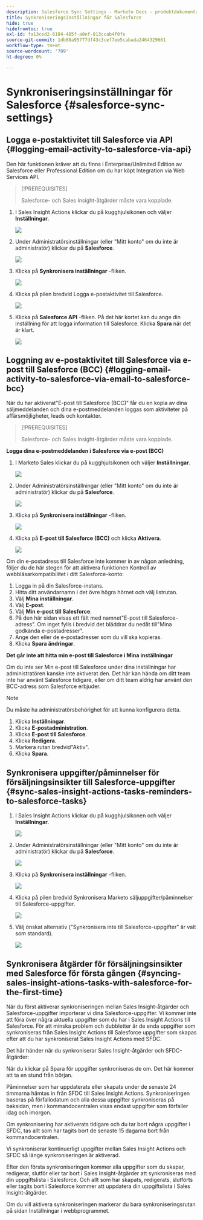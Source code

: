 ```yaml
---
description: Salesforce Sync Settings - Marketo Docs - produktdokumentation
title: Synkroniseringsinställningar för Salesforce
hide: true
hidefromtoc: true
exl-id: fa13ced2-6184-485f-a0ef-813ccab4f0fe
source-git-commit: 1db88a95777df43c3cef7ee5cabada2464329661
workflow-type: tm+mt
source-wordcount: '709'
ht-degree: 0%

---
```


# Synkroniseringsinställningar för Salesforce {#salesforce-sync-settings}

## Logga e-postaktivitet till Salesforce via API {#logging-email-activity-to-salesforce-via-api}

Den här funktionen kräver att du finns i Enterprise/Unlimited Edition av Salesforce eller Professional Edition om du har köpt Integration via Web Services API.

>[!PREREQUISITES]
>
>Salesforce- och Sales Insight-åtgärder måste vara kopplade.

1. I Sales Insight Actions klickar du på kugghjulsikonen och väljer **Inställningar**.

   ![](assets/salesforce-sync-settings-1.png)

1. Under Administratörsinställningar (eller &quot;Mitt konto&quot; om du inte är administratör) klickar du på **Salesforce**.

   ![](assets/salesforce-sync-settings-2.png)

1. Klicka på **Synkronisera inställningar** -fliken.

   ![](assets/salesforce-sync-settings-3.png)

1. Klicka på pilen bredvid Logga e-postaktivitet till Salesforce.

   ![](assets/salesforce-sync-settings-4.png)

1. Klicka på **Salesforce API** -fliken. På det här kortet kan du ange din inställning för att logga information till Salesforce. Klicka **Spara** när det är klart.

   ![](assets/salesforce-sync-settings-5.png)

## Loggning av e-postaktivitet till Salesforce via e-post till Salesforce (BCC) {#logging-email-activity-to-salesforce-via-email-to-salesforce-bcc}

När du har aktiverat&quot;E-post till Salesforce (BCC)&quot; får du en kopia av dina säljmeddelanden och dina e-postmeddelanden loggas som aktiviteter på affärsmöjligheter, leads och kontakter.

>[!PREREQUISITES]
>
>Salesforce- och Sales Insight-åtgärder måste vara kopplade.

**Logga dina e-postmeddelanden i Salesforce via e-post (BCC)**

1. I Marketo Sales klickar du på kugghjulsikonen och väljer **Inställningar**.

   ![](assets/salesforce-sync-settings-6.png)

1. Under Administratörsinställningar (eller &quot;Mitt konto&quot; om du inte är administratör) klickar du på **Salesforce**.

   ![](assets/salesforce-sync-settings-7.png)

1. Klicka på **Synkronisera inställningar** -fliken.

   ![](assets/salesforce-sync-settings-8.png)

1. Klicka på **E-post till Salesforce (BCC)** och klicka **Aktivera**.

   ![](assets/salesforce-sync-settings-9.png)

Om din e-postadress till Salesforce inte kommer in av någon anledning, följer du de här stegen för att aktivera funktionen Kontroll av webbläsarkompatibilitet i ditt Salesforce-konto:

1. Logga in på din Salesforce-instans.
1. Hitta ditt användarnamn i det övre högra hörnet och välj listrutan.
1. Välj **Mina inställningar**.
1. Välj **E-post**.
1. Välj **Min e-post till Salesforce**.
1. På den här sidan visas ett fält med namnet&quot;E-post till Salesforce-adress&quot;. Om inget fylls i bredvid det bläddrar du nedåt till&quot;Mina godkända e-postadresser&quot;.
1. Ange den eller de e-postadresser som du vill ska kopieras.
1. Klicka **Spara ändringar**.

**Det går inte att hitta min e-post till Salesforce i Mina inställningar**

Om du inte ser Min e-post till Salesforce under dina inställningar har administratören kanske inte aktiverat den. Det här kan hända om ditt team inte har använt Salesforce tidigare, eller om ditt team aldrig har använt den BCC-adress som Salesforce erbjuder.

>[!NOTE]
>
>Du måste ha administratörsbehörighet för att kunna konfigurera detta.

1. Klicka **Inställningar**.
1. Klicka **E-postadministration**.
1. Klicka **E-post till Salesforce**.
1. Klicka **Redigera**.
1. Markera rutan bredvid&quot;Aktiv&quot;.
1. Klicka **Spara**.

## Synkronisera uppgifter/påminnelser för försäljningsinsikter till Salesforce-uppgifter {#sync-sales-insight-actions-tasks-reminders-to-salesforce-tasks}

1. I Sales Insight Actions klickar du på kugghjulsikonen och väljer **Inställningar**.

   ![](assets/salesforce-sync-settings-10.png)

1. Under Administratörsinställningar (eller &quot;Mitt konto&quot; om du inte är administratör) klickar du på **Salesforce**.

   ![](assets/salesforce-sync-settings-11.png)

1. Klicka på **Synkronisera inställningar** -fliken.

   ![](assets/salesforce-sync-settings-12.png)

1. Klicka på pilen bredvid Synkronisera Marketo säljuppgifter/påminnelser till Salesforce-uppgifter.

   ![](assets/salesforce-sync-settings-13.png)

1. Välj önskat alternativ (&quot;Synkronisera inte till Salesforce-uppgifter&quot; är valt som standard).

   ![](assets/salesforce-sync-settings-14.png)

## Synkronisera åtgärder för försäljningsinsikter med Salesforce för första gången {#syncing-sales-insight-ations-tasks-with-salesforce-for-the-first-time}

När du först aktiverar synkroniseringen mellan Sales Insight-åtgärder och Salesforce-uppgifter importerar vi dina Salesforce-uppgifter. Vi kommer inte att föra över några aktuella uppgifter som du har i Sales Insight Actions till Salesforce. För att minska problem och dubbletter är de enda uppgifter som synkroniseras från Sales Insight Actions till Salesforce uppgifter som skapas efter att du har synkroniserat Sales Insight Actions med SFDC.

Det här händer när du synkroniserar Sales Insight-åtgärder och SFDC-åtgärder:

När du klickar på Spara för uppgifter synkroniseras de om. Det här kommer att ta en stund från början.

Påminnelser som har uppdaterats eller skapats under de senaste 24 timmarna hämtas in från SFDC till Sales Insight Actions. Synkroniseringen baseras på förfallodatum och alla dessa uppgifter synkroniseras på baksidan, men i kommandocentralen visas endast uppgifter som förfaller idag och imorgon.

Om synkronisering har aktiverats tidigare och du tar bort några uppgifter i SFDC, tas allt som har tagits bort de senaste 15 dagarna bort från kommandocentralen.

Vi synkroniserar kontinuerligt uppgifter mellan Sales Insight Actions och SFDC så länge synkroniseringen är aktiverad.

Efter den första synkroniseringen kommer alla uppgifter som du skapar, redigerar, slutför eller tar bort i Sales Insight-åtgärder att synkroniseras med din uppgiftslista i Salesforce. Och allt som har skapats, redigerats, slutförts eller tagits bort i Salesforce kommer att uppdatera din uppgiftslista i Sales Insight-åtgärder.

Om du vill aktivera synkroniseringen markerar du bara synkroniseringsrutan på sidan Inställningar i webbprogrammet.
